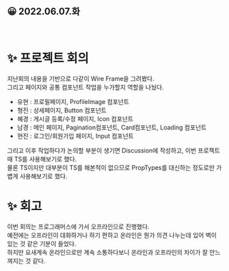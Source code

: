 ## 😀 2022.06.07.화

<br/>

# ✨ 프로젝트 회의 
지난회의 내용을 기반으로 다같이 Wire Frame을 그려봤다.  
그리고 페이지와 공통 컴포넌트 작업을 누가할지 역할을 나눴다.   
- 유현 : 프로필페이지, ProfileImage 컴포넌트
- 형진 : 상세페이지, Button 컴포넌트
- 혜경 : 게시글 등록/수정 페이지, Icon 컴포넌트
- 남경 : 메인 페이지, Pagination컴포넌트, Card컴포넌트, Loading 컴포넌트
- 현진 : 로그인/회원가입 페이지, Input 컴포넌트  

그리고 이후 작업하다가 논의할 부분이 생기면 Discussion에 작성하고, 
이번 프로젝트때 TS를 사용해보기로 했다.  
물론 TS이지만 대부분이 TS를 해본적이 없으므로 PropTypes를 대신하는 정도로만 가볍게 사용해보기로 했다.  

# ✨ 회고
이번 회의는 프로그래머스에 가서 오프라인으로 진행했다.  
예전에는 오프라인이 대화하거나 하기 편하고 온라인은 뭔가 의견 나누는데 있어 벽이 있는 것 같은 기분이 들었다.  
하지만 요새계속 온라인으로만 계속 소통하다보니 온라인과 오프라인의 차이가 잘 안느껴지는 것 같다.  


